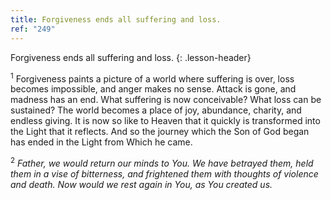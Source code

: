 ```yaml
---
title: Forgiveness ends all suffering and loss.
ref: "249"
---
```


Forgiveness ends all suffering and loss.
{: .lesson-header}

<sup>1</sup> Forgiveness paints a picture of a world where suffering is
over, loss becomes impossible, and anger makes no sense. Attack is gone,
and madness has an end. What suffering is now conceivable? What loss can
be sustained? The world becomes a place of joy, abundance, charity, and
endless giving. It is now so like to Heaven that it quickly is
transformed into the Light that it reflects. And so the journey which
the Son of God began has ended in the Light from Which he came.

<sup>2</sup> *Father, we would return our minds to You. We have betrayed
them, held them in a vise of bitterness, and frightened them with
thoughts of violence and death. Now would we rest again in You, as You
created us.*

